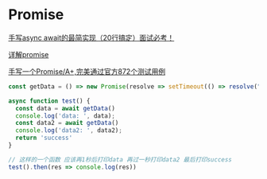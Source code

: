 # 							Promise





[手写async await的最简实现（20行搞定）面试必考！](https://juejin.im/post/5e79e841f265da5726612b6e)



[详解promise](https://juejin.im/post/5e888002e51d4546bd34f6cc?utm_source=gold_browser_extension)



[手写一个Promise/A+,完美通过官方872个测试用例](https://juejin.im/post/5e8bec156fb9a03c4d40f4bc)





```js
const getData = () => new Promise(resolve => setTimeout(() => resolve("data"), 1000))

async function test() {
  const data = await getData()
  console.log('data: ', data);
  const data2 = await getData()
  console.log('data2: ', data2);
  return 'success'
}

// 这样的一个函数 应该再1秒后打印data 再过一秒打印data2 最后打印success
test().then(res => console.log(res))

```

